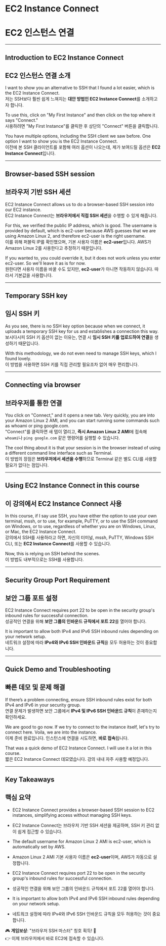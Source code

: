 # EC2 Instance Connect  
# EC2 인스턴스 연결  

---

## Introduction to EC2 Instance Connect  
## EC2 인스턴스 연결 소개  

I want to show you an alternative to SSH that I found a lot easier, which is the EC2 Instance Connect.  
저는 SSH보다 훨씬 쉽게 느껴지는 **대안 방법인 EC2 Instance Connect**를 소개하고자 합니다.  

To use this, click on "My First Instance" and then click on the top where it says "Connect."  
사용하려면 "My First Instance"를 클릭한 후 상단의 "Connect" 버튼을 클릭합니다.  

You have multiple options, including the SSH client we saw before. One option I want to show you is the EC2 Instance Connect.  
이전에 본 SSH 클라이언트를 포함해 여러 옵션이 나오는데, 제가 보여드릴 옵션은 **EC2 Instance Connect**입니다.  

---

## Browser-based SSH session  
## 브라우저 기반 SSH 세션  

EC2 Instance Connect allows us to do a browser-based SSH session into our EC2 instance.  
EC2 Instance Connect는 **브라우저에서 직접 SSH 세션**을 수행할 수 있게 해줍니다.  

For this, we verified the public IP address, which is good. The username is provided by default, which is ec2-user because AWS guesses that we are using Amazon Linux 2, and therefore ec2-user is the right username.  
이를 위해 퍼블릭 IP를 확인했으며, 기본 사용자 이름은 **ec2-user**입니다. AWS가 Amazon Linux 2를 사용한다고 추정하기 때문입니다.  

If you wanted to, you could override it, but it does not work unless you enter ec2-user. So we'll leave it as is for now.  
원한다면 사용자 이름을 바꿀 수도 있지만, **ec2-user**가 아니면 작동하지 않습니다. 따라서 기본값을 사용합니다.  

---

## Temporary SSH key  
## 임시 SSH 키  

As you see, there is no SSH key option because when we connect, it uploads a temporary SSH key for us and establishes a connection this way.  
보시다시피 SSH 키 옵션이 없는 이유는, 연결 시 **임시 SSH 키를 업로드하여 연결**을 생성하기 때문입니다.  

With this methodology, we do not even need to manage SSH keys, which I found lovely.  
이 방법을 사용하면 SSH 키를 직접 관리할 필요조차 없어 매우 편리합니다.  

---

## Connecting via browser  
## 브라우저를 통한 연결  

You click on "Connect," and it opens a new tab. Very quickly, you are into your Amazon Linux 2 AMI, and you can start running some commands such as whoami or ping google.com.  
"Connect"를 클릭하면 새 탭이 열리고, **즉시 Amazon Linux 2 AMI**에 접속해 `whoami`나 `ping google.com` 같은 명령어를 실행할 수 있습니다.  

The cool thing about it is that your session is in the browser instead of using a different command line interface such as Terminal.  
이 방법의 장점은 **브라우저에서 세션을 수행**하므로 Terminal 같은 별도 CLI를 사용할 필요가 없다는 점입니다.  

---

## Using EC2 Instance Connect in this course  
## 이 강의에서 EC2 Instance Connect 사용  

In this course, if I say use SSH, you have either the option to use your own terminal, mssh, or to use, for example, PuTTY, or to use the SSH command on Windows, or to use, regardless of whether you are on Windows, Linux, or Mac, the EC2 Instance Connect.  
강의에서 SSH를 사용하라고 하면, 자신의 터미널, mssh, PuTTY, Windows SSH CLI, 또는 **EC2 Instance Connect**를 사용할 수 있습니다.  

Now, this is relying on SSH behind the scenes.  
이 방법도 내부적으로는 SSH를 사용합니다.  

---

## Security Group Port Requirement  
## 보안 그룹 포트 설정  

EC2 Instance Connect requires port 22 to be open in the security group's inbound rules for successful connection.  
성공적인 연결을 위해 **보안 그룹의 인바운드 규칙에서 포트 22**를 열어야 합니다.  

It is important to allow both IPv4 and IPv6 SSH inbound rules depending on your network setup.  
네트워크 설정에 따라 **IPv4와 IPv6 SSH 인바운드 규칙**을 모두 허용하는 것이 중요합니다.  

---

## Quick Demo and Troubleshooting  
## 빠른 데모 및 문제 해결  

If there’s a problem connecting, ensure SSH inbound rules exist for both IPv4 and IPv6 in your security group.  
연결 문제가 발생하면 보안 그룹에서 **IPv4 및 IPv6 SSH 인바운드 규칙**이 존재하는지 확인하세요.  

We are good to go now. If we try to connect to the instance itself, let's try to connect here. Voila, we are into the instance.  
이제 준비 완료입니다. 인스턴스에 연결을 시도하면, **바로 접속**됩니다.  

That was a quick demo of EC2 Instance Connect. I will use it a lot in this course.  
짧은 EC2 Instance Connect 데모였습니다. 강의 내내 자주 사용할 예정입니다.  

---

## Key Takeaways  
## 핵심 요약  

- EC2 Instance Connect provides a browser-based SSH session to EC2 instances, simplifying access without managing SSH keys.  
- EC2 Instance Connect는 브라우저 기반 SSH 세션을 제공하며, SSH 키 관리 없이 쉽게 접근할 수 있습니다.  

- The default username for Amazon Linux 2 AMI is ec2-user, which is automatically set by AWS.  
- Amazon Linux 2 AMI 기본 사용자 이름은 **ec2-user**이며, AWS가 자동으로 설정합니다.  

- EC2 Instance Connect requires port 22 to be open in the security group's inbound rules for successful connection.  
- 성공적인 연결을 위해 보안 그룹의 인바운드 규칙에서 포트 22를 열어야 합니다.  

- It is important to allow both IPv4 and IPv6 SSH inbound rules depending on your network setup.  
- 네트워크 설정에 따라 IPv4와 IPv6 SSH 인바운드 규칙을 모두 허용하는 것이 중요합니다.  

🎮 **게임보상**: "브라우저 SSH 마스터" 칭호 획득! 🚀  
👉 이제 브라우저에서 바로 EC2에 접속할 수 있습니다.

